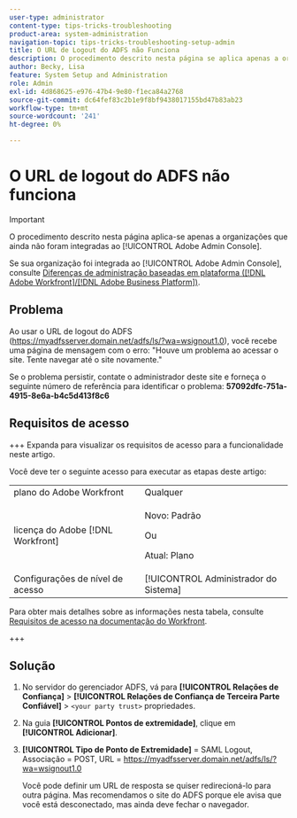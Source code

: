 ```yaml
---
user-type: administrator
content-type: tips-tricks-troubleshooting
product-area: system-administration
navigation-topic: tips-tricks-troubleshooting-setup-admin
title: O URL de Logout do ADFS não Funciona
description: O procedimento descrito nesta página se aplica apenas a organizações que ainda não foram integradas à Adobe Admin Console.
author: Becky, Lisa
feature: System Setup and Administration
role: Admin
exl-id: 4d868625-e976-47b4-9e80-f1eca84a2768
source-git-commit: dc64fef83c2b1e9f8bf9438017155bd47b83ab23
workflow-type: tm+mt
source-wordcount: '241'
ht-degree: 0%

---
```


# O URL de logout do ADFS não funciona

<!-- Audited: 1/2024 -->

>[!IMPORTANT]
>
>O procedimento descrito nesta página aplica-se apenas a organizações que ainda não foram integradas ao [!UICONTROL Adobe Admin Console].
>
>Se sua organização foi integrada ao [!UICONTROL Adobe Admin Console], consulte [Diferenças de administração baseadas em plataforma ([!DNL Adobe Workfront]/[!DNL Adobe Business Platform])](../../administration-and-setup/get-started-wf-administration/actions-in-admin-console.md).

## Problema

Ao usar o URL de logout do ADFS (https://myadfsserver.domain.net/adfs/ls/?wa=wsignout1.0), você recebe uma página de mensagem com o erro: &quot;Houve um problema ao acessar o site. Tente navegar até o site novamente.&quot;

Se o problema persistir, contate o administrador deste site e forneça o seguinte número de referência para identificar o problema: **57092dfc-751a-4915-8e6a-b4c5d413f8c6**

## Requisitos de acesso

+++ Expanda para visualizar os requisitos de acesso para a funcionalidade neste artigo.

Você deve ter o seguinte acesso para executar as etapas deste artigo:

<table style="table-layout:auto"> 
 <col> 
 <col> 
 <tbody> 
  <tr> 
   <td role="rowheader">plano do Adobe Workfront</td> 
   <td>Qualquer</td> 
  </tr> 
  <tr> 
   <td role="rowheader">licença do Adobe [!DNL Workfront]</td> 
   <td> 
   <p>Novo: Padrão</p>
   Ou
   <p>Atual: Plano</p></td> 
  </tr> 
  <tr> 
   <td role="rowheader">Configurações de nível de acesso</td> 
   <td>[!UICONTROL Administrador do Sistema]</td>  
  </tr> 
 </tbody> 
</table>

Para obter mais detalhes sobre as informações nesta tabela, consulte [Requisitos de acesso na documentação do Workfront](/help/quicksilver/administration-and-setup/add-users/access-levels-and-object-permissions/access-level-requirements-in-documentation.md).

+++

## Solução

1. No servidor do gerenciador ADFS, vá para **[!UICONTROL Relações de Confiança]** > **[!UICONTROL Relações de Confiança de Terceira Parte Confiável]** > `<your party trust>` propriedades.

1. Na guia **[!UICONTROL Pontos de extremidade]**, clique em **[!UICONTROL Adicionar]**.

1. **[!UICONTROL Tipo de Ponto de Extremidade]** = SAML Logout, Associação = POST, URL = https://myadfsserver.domain.net/adfs/ls/?wa=wsignout1.0

   Você pode definir um URL de resposta se quiser redirecioná-lo para outra página. Mas recomendamos o site do ADFS porque ele avisa que você está desconectado, mas ainda deve fechar o navegador.
